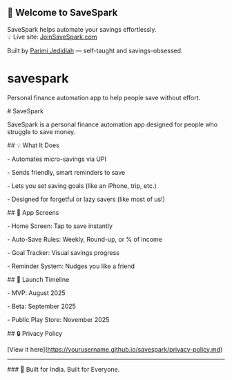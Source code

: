 ## 👋 Welcome to SaveSpark

SaveSpark helps automate your savings effortlessly.  
💡 Live site: [JoinSaveSpark.com](https://jedidiah-phenehas.github.io/joinsavespark/)

Built by [Parimi Jedidiah](https://orcid.org/0000-0000-0000-0000) — self-taught and savings-obsessed.

# savespark

Personal finance automation app to help people save without effort.



\# SaveSpark



SaveSpark is a personal finance automation app designed for people who struggle to save money.



\## 💡 What It Does

\- Automates micro-savings via UPI

\- Sends friendly, smart reminders to save

\- Lets you set saving goals (like an iPhone, trip, etc.)

\- Designed for forgetful or lazy savers (like most of us!)



\## 📱 App Screens

\- Home Screen: Tap to save instantly

\- Auto-Save Rules: Weekly, Round-up, or % of income

\- Goal Tracker: Visual savings progress

\- Reminder System: Nudges you like a friend



\## 🚀 Launch Timeline

\- MVP: August 2025  

\- Beta: September 2025  

\- Public Play Store: November 2025



\## 🔒 Privacy Policy

\[View it here](https://yourusername.github.io/savespark/privacy-policy.md)



---



\### 🙌 Built for India. Built for Everyone.



